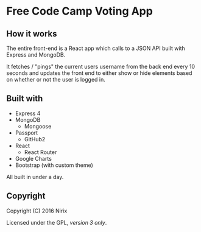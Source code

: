 # Free Code Camp Voting App

## How it works

The entire front-end is a React app which calls to a JSON API built with Express
and MongoDB.

It fetches / "pings" the current users username from the back end every 10 seconds
and updates the front end to either show or hide elements based on whether or not
the user is logged in.

## Built with

- Express 4
- MongoDB
  - Mongoose
- Passport
  - GitHub2
- React
  - React Router
- Google Charts
- Bootstrap (with custom theme)

All built in under a day.

## Copyright

Copyright (C) 2016 Nirix

Licensed under the GPL, _version 3 only_.
